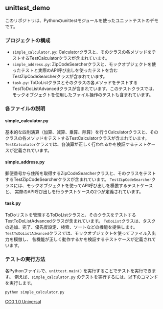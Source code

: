 ## unittest_demo

このリポジトリは、Pythonのunittestモジュールを使ったユニットテストのデモです。

### プロジェクトの構成

* `simple_calculator.py`: Calculatorクラスと、そのクラスの各メソッドをテストするTestCalculatorクラスが含まれています。
* `simple_address.py`: ZipCodeSearcherクラスと、モックオブジェクトを使ったテストと実際のAPI呼び出しを使ったテストを含むTestZipCodeSearcherクラスが含まれています。
* `task.py`: ToDoListクラスとそのクラスの各メソッドをテストするTestToDoListAdvancedクラスが含まれています。このテストクラスでは、モックオブジェクトを使用したファイル操作のテストも含まれています。

### 各ファイルの説明

#### simple_calculator.py

基本的な四則演算（加算、減算、乗算、除算）を行うCalculatorクラスと、そのクラスの各メソッドをテストするTestCalculatorクラスが含まれています。
`TestCalculator`クラスでは、各演算が正しく行われるかを検証するテストケースが定義されています。

#### simple_address.py

郵便番号から住所を取得するZipCodeSearcherクラスと、そのクラスをテストするTestZipCodeSearcherクラスが含まれています。
`TestZipCodeSearcher`クラスには、モックオブジェクトを使ってAPI呼び出しを模倣するテストケースと、
実際のAPI呼び出しを行うテストケースの2つが定義されています。

#### task.py

ToDoリストを管理するToDoListクラスと、そのクラスをテストするTestToDoListAdvancedクラスが含まれています。
`ToDoList`クラスは、タスクの追加、完了、優先度設定、検索、ソートなどの機能を提供します。
`TestToDoListAdvanced`クラスでは、モックオブジェクトを使ってファイル入出力を模倣し、
各機能が正しく動作するかを検証するテストケースが定義されています。

### テストの実行方法

各Pythonファイルで、`unittest.main()` を実行することでテストを実行できます。
例えば、`simple_calculator.py` のテストを実行するには、以下のコマンドを実行します。

```bash
python simple_calculator.py
```


[CC0 1.0 Universal](https://creativecommons.org/publicdomain/zero/1.0/deed.ja)
